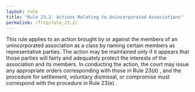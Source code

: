 ```yaml
---
layout: rule
title: "Rule 23.2. Actions Relating to Unincorporated Associations"
permalink: /frcp/rule_23.2/
---
```


This rule applies to an action brought by or against the members of an unincorporated association as a class by naming certain members as representative parties. The action may be maintained only if it appears that those parties will fairly and adequately protect the interests of the association and its members. In conducting the action, the court may issue any appropriate orders corresponding with those in Rule 23(d) , and the procedure for settlement, voluntary dismissal, or compromise must correspond with the procedure in Rule 23(e) .